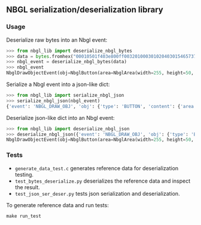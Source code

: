 ## NBGL serialization/deserialization library

### Usage

Deserialize raw bytes into an Nbgl event:
```python
>>> from nbgl_lib import deserialize_nbgl_bytes
>>> data = bytes.fromhex("00010501f403e800ff003201000301020403015465737420627574746f6e00")
>>> nbgl_event = deserialize_nbgl_bytes(data)
>>> nbgl_event
NbglDrawObjectEvent(obj=NbglButton(area=NbglArea(width=255, height=50, x0=500, y0=1000, background_color=<NbglColor.DARK_GRAY: 1>, bpp=<NbglBpp.BPP_1: 0>), inner_color=<NbglColor.WHITE: 3>, border_color=<NbglColor.DARK_GRAY: 1>, foreground_color=<NbglColor.LIGHT_GRAY: 2>, radius=<NbglRadius.RADIUS_40_PIXELS: 4>, font_id=<NbglFontId.BAGL_FONT_HM_ALPHA_MONO_MEDIUM_32px: 3>, localized=True, text='Test button'))
```

Serialize a Nbgl event into a json-like dict:
```python
>>> from nbgl_lib import serialize_nbgl_json
>>> serialize_nbgl_json(nbgl_event)
{'event': 'NBGL_DRAW_OBJ', 'obj': {'type': 'BUTTON', 'content': {'area': {'width': 255, 'height': 50, 'x0': 500, 'y0': 1000, 'background_color': 'DARK_GRAY', 'bpp': 'BPP_1'}, 'inner_color': 'WHITE', 'border_color': 'DARK_GRAY', 'foreground_color': 'LIGHT_GRAY', 'radius': 'RADIUS_40_PIXELS', 'font_id': 'BAGL_FONT_HM_ALPHA_MONO_MEDIUM_32px', 'localized': True, 'text': 'Test button'}}}
```

Deserialize json-like dict into an Nbgl event:

```python
>>> from nbgl_lib import deserialize_nbgl_json
>>> deserialize_nbgl_json({'event': 'NBGL_DRAW_OBJ', 'obj': {'type': 'BUTTON', 'content': {'area': {'width': 255, 'height': 50, 'x0': 500, 'y0': 1000, 'background_color': 'DARK_GRAY', 'bpp': 'BPP_1'}, 'inner_color': 'WHITE', 'border_color': 'DARK_GRAY', 'foreground_color': 'LIGHT_GRAY', 'radius': 'RADIUS_40_PIXELS', 'font_id': 'BAGL_FONT_HM_ALPHA_MONO_MEDIUM_32px', 'localized': True, 'text': 'Test button'}}})
NbglDrawObjectEvent(obj=NbglButton(area=NbglArea(width=255, height=50, x0=500, y0=1000, background_color=<NbglColor.DARK_GRAY: 1>, bpp=<NbglBpp.BPP_1: 0>), inner_color=<NbglColor.WHITE: 3>, border_color=<NbglColor.DARK_GRAY: 1>, foreground_color=<NbglColor.LIGHT_GRAY: 2>, radius=<NbglRadius.RADIUS_40_PIXELS: 4>, font_id=<NbglFontId.BAGL_FONT_HM_ALPHA_MONO_MEDIUM_32px: 3>, localized=True, text='Test button'))
```
### Tests

- ```generate_data_test.c``` generates reference data for deserialization testing.
- ```test_bytes_deserialize.py``` deserializes the reference data and inspect the result.
- ```test_json_ser_deser.py``` tests json serialization and deserialization.

To generate reference data and run tests:

```
make run_test
```
